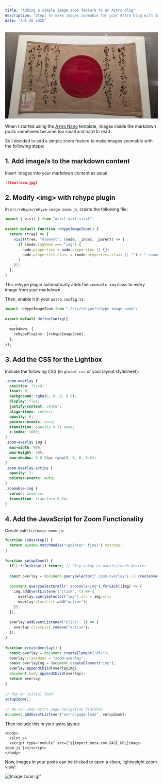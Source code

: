 ```yaml
---
title: "Adding a simple image zoom feature to an Astro blog"
description: "Steps to make images zoomable for your Astro blog with JavaScript and CSS."
date: "Jul 26 2025"
---
```


![alt text](flag.jpg)

When I started using the [Astro Nano](https://github.com/markhorn-dev/astro-nano) template, images inside the markdown posts sometimes become too small and hard to read.

So I decided to add a simple zoom feature to make images zoomable with the following steps:

## 1. Add image/s to the markdown content

Insert images into your markdown content as usual:

```md
![Sea](sea.jpg)
```

## 2. Modify \<img\> with rehype plugin

In `src/rehype/rehype-image-zoom.js`, create the following file:

```js
import { visit } from "unist-util-visit";

export default function rehypeImageZoom() {
  return (tree) => {
    visit(tree, "element", (node, _index, _parent) => {
      if (node.tagName === "img") {
        node.properties = node.properties || {};
        node.properties.class = (node.properties.class || "") + " zoomable-img";
      }
    });
  };
}
```

This rehype plugin automatically adds the `zoomable-img` class to every image from your markdown.

Then, enable it in your `astro.config.ts`:

```ts
import rehypeImageZoom from "./src/rehype/rehype-image-zoom";

export default defineConfig({
  ...,
  markdown: {
    rehypePlugins: [rehypeImageZoom],
  },
});
```

## 3. Add the CSS for the Lightbox

Include the following CSS (in `global.css` or your layout stylesheet):

```css
.zoom-overlay {
  position: fixed;
  inset: 0;
  background: rgba(0, 0, 0, 0.8);
  display: flex;
  justify-content: center;
  align-items: center;
  opacity: 0;
  pointer-events: none;
  transition: opacity 0.3s ease;
  z-index: 1000;
}
.zoom-overlay img {
  max-width: 90%;
  max-height: 90%;
  box-shadow: 0 0 20px rgba(0, 0, 0, 0.5);
}
.zoom-overlay.active {
  opacity: 1;
  pointer-events: auto;
}
.zoomable-img {
  cursor: zoom-in;
  transition: transform 0.3s;
}
```

## 4. Add the JavaScript for Zoom Functionality

Create `public/image-zoom.js`:

```js
function isDesktop() {
  return window.matchMedia("(pointer: fine)").matches;
}

function setupZoom() {
  if (!isDesktop()) return; // Skip setup on mobile/touch devices

  const overlay = document.querySelector(".zoom-overlay") || createOverlay();

  document.querySelectorAll(".zoomable-img").forEach((img) => {
    img.addEventListener("click", () => {
      overlay.querySelector("img").src = img.src;
      overlay.classList.add("active");
    });
  });

  overlay.addEventListener("click", () => {
    overlay.classList.remove("active");
  });
}

function createOverlay() {
  const overlay = document.createElement("div");
  overlay.className = "zoom-overlay";
  const overlayImg = document.createElement("img");
  overlay.appendChild(overlayImg);
  document.body.appendChild(overlay);
  return overlay;
}

// Run on initial load
setupZoom();

// Re-run when Astro page navigation finishes
document.addEventListener("astro:page-load", setupZoom);
```

Then include this in your astro layout:

```astro
<body>
  <slot />
  <script type="module" src={`${import.meta.env.BASE_URL}image-zoom.js`}></script>
</body>
```

Now, images in your posts can be clicked to open a clean, lightweight zoom view!

![Image zoom gif](image-zoom.gif)
